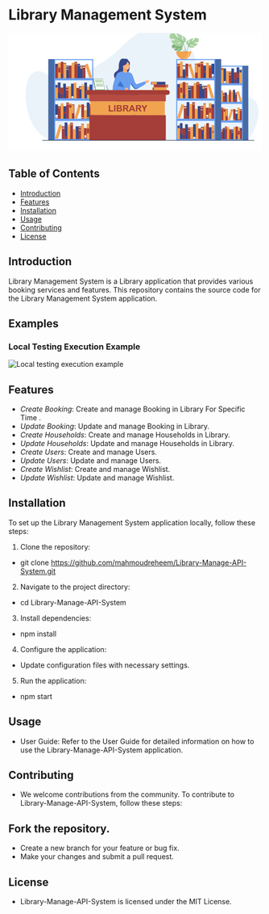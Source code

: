 # Library Management System

![Library Management System Logo](img.png)

## Table of Contents

- [Introduction](#introduction)
- [Features](#features)
- [Installation](#installation)
- [Usage](#usage)
- [Contributing](#contributing)
- [License](#license)

## Introduction

Library Management System is a Library application that provides various booking services and features. This repository contains the source code for the Library Management System application.

## Examples

### Local Testing Execution Example

![Local testing execution example](Video%20Library%20Management%20System.gif)



## Features

- *Create Booking*: Create and manage Booking in Library For Specific Time .
- *Update Booking*: Update and manage Booking in Library.
- *Create Households*: Create and manage Households in Library.
- *Update Households*: Update and manage Households in Library.
- *Create Users*: Create and manage Users.
- *Update Users*: Update and manage Users.
- *Create Wishlist*: Create and manage Wishlist.
- *Update Wishlist*: Update and manage Wishlist.

## Installation

To set up the Library Management System application locally, follow these steps:

1. Clone the repository:
*   git clone https://github.com/mahmoudreheem/Library-Manage-API-System.git
2. Navigate to the project directory:
*   cd Library-Manage-API-System
3. Install dependencies:
*   npm install
4. Configure the application:

* Update configuration files with necessary settings.
5. Run the application:
*   npm start

## Usage
* User Guide: Refer to the User Guide for detailed information on how to use the Library-Manage-API-System application.

## Contributing
* We welcome contributions from the community. To contribute to Library-Manage-API-System, follow these steps:

## Fork the repository.
* Create a new branch for your feature or bug fix.
* Make your changes and submit a pull request.

## License
* Library-Manage-API-System is licensed under the MIT License.